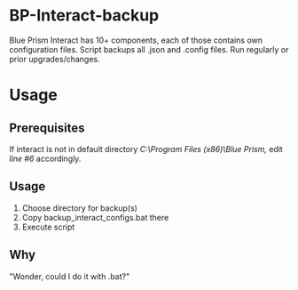 # BP-Interact-backup
Blue Prism Interact has 10+ components, each of those contains own configuration files. 
Script backups all .json and .config files. 
Run regularly or prior upgrades/changes.

# Usage
## Prerequisites
If interact is not in default directory _C:\Program Files (x86)\Blue Prism\,_ edit _line #6_ accordingly. 

## Usage
1. Choose directory for backup(s)
2. Copy backup_interact_configs.bat there
3. Execute script


## Why
"Wonder, could I do it with .bat?"

